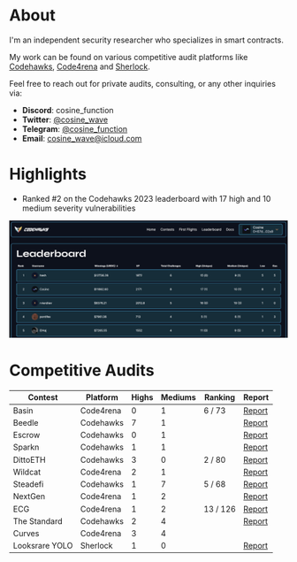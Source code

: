 # About

I'm an independent security researcher who specializes in smart contracts.

My work can be found on various competitive audit platforms like [Codehawks](https://www.codehawks.com/profile/clkc7trh30004l208e0okerdn), [Code4rena](https://code4rena.com/@Cosine) and [Sherlock](https://audits.sherlock.xyz/watson/cosine).

Feel free to reach out for private audits, consulting, or any other inquiries via:

- **Discord**: cosine_function
- **Twitter**: [@cosine_wave](https://twitter.com/cosine_wave)
- **Telegram**: [@cosine_function](https://t.me/cosine_function)
- **Email**: cosine_wave@icloud.com

# Highlights

- Ranked #2 on the Codehawks 2023 leaderboard with 17 high and 10 medium severity vulnerabilities

<img src="./images/codehawks_leaderboard.png" width="900">

# Competitive Audits

| Contest        | Platform  | Highs | Mediums | Ranking  | Report                                                               |
| -------------- | --------- | ----- | ------- | -------- | -------------------------------------------------------------------- |
| Basin          | Code4rena | 0     | 1       | 6 / 73   | [Report](https://code4rena.com/reports/2023-07-basin)                |
| Beedle         | Codehawks | 7     | 1       |          | [Report](https://www.codehawks.com/report/clkbo1fa20009jr08nyyf9wbx) |
| Escrow         | Codehawks | 0     | 1       |          | [Report](https://www.codehawks.com/report/cljyfxlc40003jq082s0wemya) |
| Sparkn         | Codehawks | 1     | 1       |          | [Report](https://www.codehawks.com/report/cllcnja1h0001lc08z7w0orxx) |
| DittoETH       | Codehawks | 3     | 0       | 2 / 80   | [Report](https://www.codehawks.com/report/clm871gl00001mp081mzjdlwc) |
| Wildcat        | Code4rena | 2     | 1       |          | [Report](https://code4rena.com/reports/2023-10-wildcat)              |
| Steadefi       | Codehawks | 1     | 7       | 5 / 68   | [Report](https://www.codehawks.com/report/clo38mm260001la08daw5cbuf) |
| NextGen        | Code4rena | 1     | 2       |          | [Report](https://code4rena.com/reports/2023-10-nextgen)              |
| ECG            | Code4rena | 1     | 2       | 13 / 126 | [Report](https://code4rena.com/reports/2023-12-ethereumcreditguild)  |
| The Standard   | Codehawks | 2     | 4       |          | [Report](https://www.codehawks.com/report/clql6lvyu0001mnje1xpqcuvl) |
| Curves         | Code4rena | 3     | 4       |          |                                                                      |
| Looksrare YOLO | Sherlock  | 1     | 0       |          | [Report](https://audits.sherlock.xyz/contests/163/report)            |
